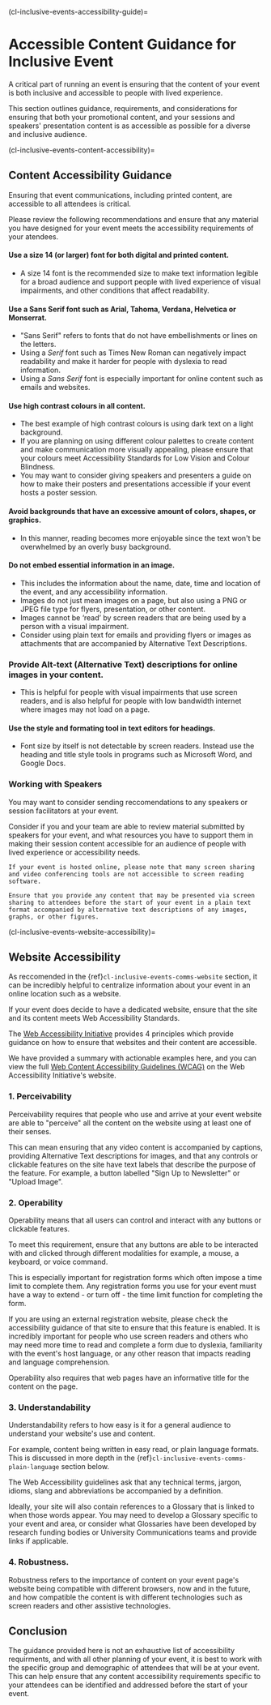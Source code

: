 (cl-inclusive-events-accessibility-guide)=
# Accessible Content Guidance for Inclusive Event
A critical part of running an event is ensuring that the content of your event is both inclusive and accessible to people with lived experience. 

This section outlines guidance, requirements, and considerations for ensuring that both your promotional content, and your sessions and speakers' presentation content is as accessible as possible for a diverse and inclusive audience.

(cl-inclusive-events-content-accessibility)=
## Content Accessibility Guidance 
Ensuring that event communications, including printed content, are accessible to all attendees is critical.

Please review the following recommendations and ensure that any material you have designed for your event meets the accessibility requirements of your atendees. 

#### Use a size 14 (or larger) font for both digital and printed content.
- A size 14 font is the recommended size to make text information legible for a broad audience and support people with lived experience of visual impairments, and other conditions that affect readability.

#### Use a Sans Serif font such as Arial, Tahoma, Verdana, Helvetica or Monserrat.
- "Sans Serif" refers to fonts that do not have embellishments or lines on the letters.
- Using a *Serif* font such as Times New Roman can negatively impact readability and make it harder for people with dyslexia to read information. 
- Using a *Sans Serif* font is especially important for online content such as emails and websites.

#### Use high contrast colours in all content.
- The best example of high contrast colours is using dark text on a light background.
- If you are planning on using different colour palettes to create content and make communication more visually appealing, please ensure that your colours meet Accessibility Standards for Low Vision and Colour Blindness.
- You may want to consider giving speakers and presenters a guide on how to make their posters and presentations accessible if your event hosts a poster session.
#### Avoid backgrounds that have an excessive amount of colors, shapes, or graphics.
- In this manner, reading becomes more enjoyable since the text won't be overwhelmed by an overly busy background.
#### Do not embed essential information in an image.
- This includes the information about the name, date, time and location of the event, and any accessibility information.
- Images do not just mean images on a page, but also using a PNG or JPEG file type for flyers, presentation, or other content.
- Images cannot be ‘read’ by screen readers that are being used by a person with a visual impairment.
- Consider using plain text for emails and providing flyers or images as attachments that are accompanied by Alternative Text Descriptions. 

### Provide Alt-text (Alternative Text) descriptions for online images in your content.
- This is helpful for people with visual impairments that use screen readers, and is also helpful for people with low bandwidth internet where images may not load on a page.

#### Use the style and formating tool in text editors for headings.
- Font size by itself is not detectable by screen readers. Instead use the heading and title style tools in programs such as Microsoft Word, and Google Docs. 

### Working with Speakers
You may want to consider sending reccomendations to any speakers or session facilitators at your event. 

Consider if you and your team are able to review material submitted by speakers for your event, and what resources you have to support them in making their session content accessible for an audience of people with lived experience or accessibility needs. 

```{note}
If your event is hosted online, please note that many screen sharing and video conferencing tools are not accessible to screen reading software. 

Ensure that you provide any content that may be presented via screen sharing to attendees before the start of your event in a plain text format accompanied by alternative text descriptions of any images, graphs, or other figures. 
```

(cl-inclusive-events-website-accessibility)=
## Website Accessibility
As reccomended in the {ref}`cl-inclusive-events-comms-website` section, it can be incredibly helpful to centralize information about your event in an online location such as a website. 

If your event does decide to have a dedicated website, ensure that the site and its content meets Web Accessibility Standards. 

The [Web Accessibility Initiative](https://www.w3.org/WAI/) provides 4 principles which provide guidance on how to ensure that websites and their content are accessible. 

We have provided a summary with actionable examples here, and you can view the full [Web Content Accessibility Guidelines (WCAG)](https://www.w3.org/WAI/fundamentals/accessibility-principles/) on the Web Accessibility Initiative's website. 

### 1. **Perceivability**
Perceivability requires that people who use and arrive at your event website are able to "perceive" all the content on the website using at least one of their senses.

This can mean ensuring that any video content is accompanied by captions, providing Alternative Text descriptions for images, and that any controls or clickable features on the site have text labels that describe the purpose of the feature.
 For example, a button labelled "Sign Up to Newsletter" or "Upload Image". 

### 2. **Operability**
Operability means that all users can control and interact with any buttons or clickable features.

To meet this requirement, ensure that any buttons are able to be interacted with and clicked through different modalities for example, a mouse, a keyboard, or voice command.
 
This is especially important for registration forms which often impose a time limit to complete them. 
Any registration forms you use for your event must have a way to extend - or turn off - the time limit function for completing the form.

If you are using an external registration website, please check the accessibility guidance of that site to ensure that this feature is enabled.
It is incredibly important for people who use screen readers and others who may need more time to read and complete a form due to dyslexia, familiarity with the event's host language, or any other reason that impacts reading and language comprehension.

Operability also requires that web pages have an informative title for the content on the page.

### 3. **Understandability** 
Understandability refers to how easy is it for a general audience to understand your website's use and content.

For example, content being written in easy read, or plain language formats. This is discussed in more depth in the {ref}`cl-inclusive-events-comms-plain-language` section below.

The Web Accessibility guidelines ask that any technical terms, jargon, idioms, slang and abbreviations be accompanied by a definition.

Ideally, your site will also contain references to a Glossary that is linked to when those words appear.
You may need to develop a Glossary specific to your event and area, or consider what Glossaries have been developed by research funding bodies or University Communications teams and provide links if applicable. 

### 4. **Robustness**.
Robustness refers to the importance of content on your event page's website being compatible with different browsers, now and in the future, and how compatible the content is with different technologies such as screen readers and other assistive technologies. 

## Conclusion
The guidance provided here is not an exhaustive list of accessibility requirments, and with all other planning of your event, it is best to work with the specific group and demographic of attendees that will be at your event. 
This can help ensure that any content accessibility requirements specific to your attendees can be identified and addressed before the start of your event.
  
  
